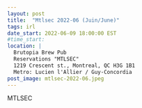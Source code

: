```yaml
---
layout: post
title:  "Mtlsec 2022-06 (Juin/June)"
tags: irl
date_start: 2022-06-09 18:00:00 EST
#time_start:
location: |
  Brutopia Brew Pub
  Reservations "MTLSEC"
  1219 Crescent st., Montreal, QC H3G 1B1
  Metro: Lucien l'Allier / Guy-Concordia
post_image: mtlsec-2022-06.jpeg
---
```

MTLSEC
